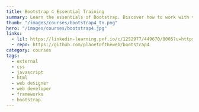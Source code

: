 ```yaml
---
title: Bootstrap 4 Essential Training
summary: Learn the essentials of Bootstrap. Discover how to work with this popular front-end framework to quickly and easily build responsive, mobile-ready websites that are cross-browser compatible.
thumb: "/images/courses/bootstrap4_tn.png"
hero: "/images/courses/bootstrap4.jpg"
links:
  - lil: https://linkedin-learning.pxf.io/c/1252977/449670/8005?u=https%3A%2F%2Fwww.linkedin.com%2Flearning%2Fbootstrap-4-essential-training
  - repo: https://github.com/planetoftheweb/bootstrap4
category: courses
tags:
  - external
  - css
  - javascript
  - html
  - web designer
  - web developer
  - frameworks
  - bootstrap
---
```

